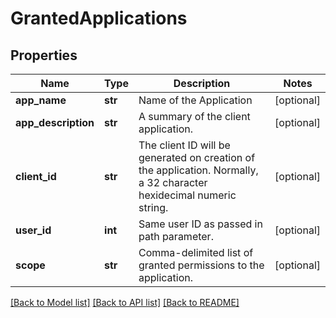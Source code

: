 # GrantedApplications

## Properties
Name | Type | Description | Notes
------------ | ------------- | ------------- | -------------
**app_name** | **str** | Name of the Application | [optional] 
**app_description** | **str** | A summary of the client application. | [optional] 
**client_id** | **str** | The client ID will be generated on creation of the application. Normally, a 32 character hexidecimal numeric string. | [optional] 
**user_id** | **int** | Same user ID as passed in path parameter. | [optional] 
**scope** | **str** | Comma-delimited list of granted permissions to the application. | [optional] 

[[Back to Model list]](../README.md#documentation-for-models) [[Back to API list]](../README.md#documentation-for-api-endpoints) [[Back to README]](../README.md)


